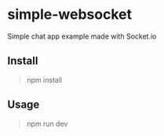 # simple-websocket
Simple chat app example made with Socket.io



## Install

> npm install


## Usage

> npm run dev
